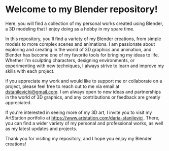# Welcome to my Blender repository!

Here, you will find a collection of my personal works created using Blender, a 3D modeling that I enjoy doing as a hobby in my spare time.

In this repository, you'll find a variety of my Blender creations, from simple models to more complex scenes and animations. I am passionate about exploring and creating in the world of 3D graphics and animation, and Blender has become one of my favorite tools for bringing my ideas to life. Whether I'm sculpting characters, designing environments, or experimenting with new techniques, I always strive to learn and improve my skills with each project.

if you appreciate my work and would like to support me or collaborate on a project, please feel free to reach out to me via email at dstanilevichi@gmail.com. 
I am always open to new ideas and partnerships in the world of 3D graphics, and any contributions or feedback are greatly appreciated.

If you're interested in seeing more of my 3D art, I invite you to visit my ArtStation portfolio at https://www.artstation.com/daria-stanilevici. 
There, you can find a wider variety of my personal and professional works, as well as my latest updates and projects.

Thank you for visiting my repository, and I hope you enjoy my Blender creations!
